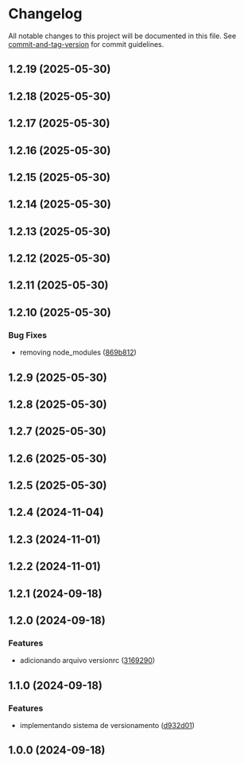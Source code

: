 # Changelog

All notable changes to this project will be documented in this file. See [commit-and-tag-version](https://github.com/absolute-version/commit-and-tag-version) for commit guidelines.

## 1.2.19 (2025-05-30)

## 1.2.18 (2025-05-30)

## 1.2.17 (2025-05-30)

## 1.2.16 (2025-05-30)

## 1.2.15 (2025-05-30)

## 1.2.14 (2025-05-30)

## 1.2.13 (2025-05-30)

## 1.2.12 (2025-05-30)

## 1.2.11 (2025-05-30)

## 1.2.10 (2025-05-30)


### Bug Fixes

* removing node_modules ([869b812](https://github.com/toolbox-playground/pipelines-seguranca-exemplo-basico/commit/869b8124ba3ce6235167558936673b2dcbca9a27))

## 1.2.9 (2025-05-30)

## 1.2.8 (2025-05-30)

## 1.2.7 (2025-05-30)

## 1.2.6 (2025-05-30)

## 1.2.5 (2025-05-30)

## 1.2.4 (2024-11-04)

## 1.2.3 (2024-11-01)

## 1.2.2 (2024-11-01)

## 1.2.1 (2024-09-18)

## 1.2.0 (2024-09-18)


### Features

* adicionando arquivo versionrc ([3169290](https://github.com/toolbox-playground/pipelines-seguranca-exemplo-basico/commit/31692906c71d1a70aab9e1426512fe39c8bae98c))

## 1.1.0 (2024-09-18)


### Features

* implementando sistema de versionamento ([d932d01](https://github.com/toolbox-playground/pipelines-seguranca-exemplo-basico/commit/d932d01f0409d297466fe23c484854bc889f88b4))

## 1.0.0 (2024-09-18)
